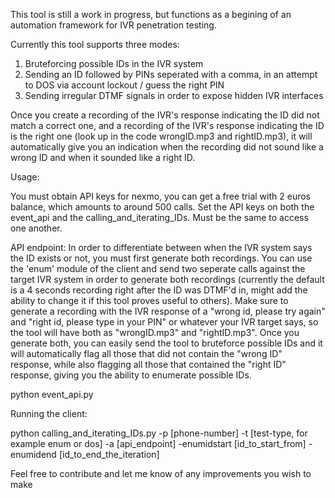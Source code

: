 This tool is still a work in progress, but functions as a begining of an automation framework for IVR penetration testing.

Currently this tool supports three modes:
1. Bruteforcing possible IDs in the IVR system
2. Sending an ID followed by PINs seperated with a comma, in an attempt to DOS via account lockout / guess the right PIN
3. Sending irregular DTMF signals in order to expose hidden IVR interfaces


Once you create a recording of the IVR's response indicating the ID did not match a correct one, and a recording of the IVR's response indicating the ID is the right one (look up in the code wrongID.mp3 and rightID.mp3), it will automatically give you an indication when the recording did not sound like a wrong ID and when it sounded like a right ID.



Usage:

You must obtain API keys for nexmo, you can get a free trial with 2 euros balance, which amounts to around 500 calls.
Set the API keys on both the event_api and the calling_and_iterating_IDs. Must be the same to access one another.

API endpoint:
In order to differentiate between when the IVR system says the ID exists or not, you must first generate both recordings.
You can use the 'enum' module of the client and send two seperate calls against the target IVR system in order to generate both recordings (currently the default is a 4 seconds recording right after the ID was DTMF'd in, might add the ability to change it if this tool proves useful to others). 
Make sure to generate a recording with the IVR response of a "wrong id, please try again" and "right id, please type in your PIN" or whatever your IVR target says, so the tool will have both as "wrongID.mp3" and "rightID.mp3". 
Once you generate both, you can easily send the tool to bruteforce possible IDs and it will automatically flag all those that did not contain the "wrong ID" response, while also flagging all those that contained the "right ID" response, giving you the ability to enumerate possible IDs.

python event_api.py


Running the client:

python calling_and_iterating_IDs.py -p [phone-number] -t [test-type, for example enum or dos] -a [api_endpoint] -enumidstart [id_to_start_from] -enumidend [id_to_end_the_iteration]




Feel free to contribute and let me know of any improvements you wish to make


